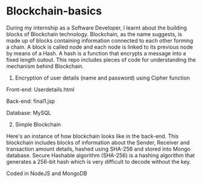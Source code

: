# Blockchain-basics

During my internship as a Software Developer, I learnt about the building blocks of Blockchain technology. Blockchain, as the name suggests, is made up of blocks containing information connected to each other forming a chain. A block is called node and each node is linked to its previous node by means of a Hash. A hash is a function that encrypts a message into a fixed length outout. This repo includes pieces of code for understanding the mechanism behind Blockchain. 

1) Encryption of user details (name and password) using Cipher function

Front-end: Userdetails.html

Back-end: final1.jsp

Database: MySQL


2) Simple Blockchain 

Here's an instance of how blockchain looks like in the back-end. This blockchain includes blocks of information about the Sender, Receiver and transaction amount details, hashed using SHA-256 and stored into Mongo database. Secure Hashable algorithm (SHA-256) is a hashing algorithm that generates a 256-bit hash which is very difficult to decode without the key. 

Coded in NodeJS and MongoDB
